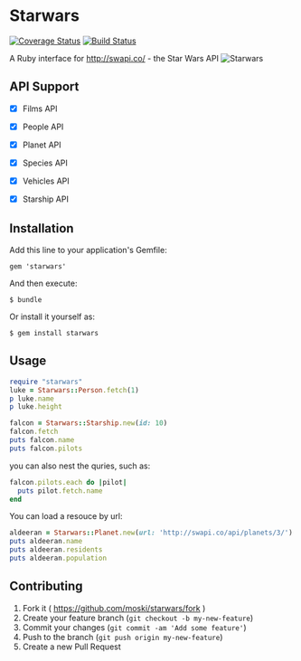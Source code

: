 # Starwars

[![Coverage Status](https://coveralls.io/repos/moski/starwars/badge.png?branch=master)](https://coveralls.io/r/moski/starwars?branch=master)
[![Build Status](https://travis-ci.org/moski/starwars.svg?branch=master)](https://travis-ci.org/moski/starwars)

A Ruby interface for http://swapi.co/ - the Star Wars API
![Starwars](https://s3.amazonaws.com/f.cl.ly/items/1r2F2K460v1R2o011n1M/star-wars-evolution-evolution-funny.jpg)

## API Support
- [x] Films API
- [x] People API
- [x] Planet API
- [x] Species API
- [x] Vehicles API
- [x] Starship API


## Installation

Add this line to your application's Gemfile:

    gem 'starwars'

And then execute:

    $ bundle

Or install it yourself as:

    $ gem install starwars

## Usage

```ruby
require "starwars"
luke = Starwars::Person.fetch(1)
p luke.name
p luke.height

falcon = Starwars::Starship.new(id: 10)
falcon.fetch
puts falcon.name
puts falcon.pilots
```
  
you can also nest the quries, such as:

```ruby    
falcon.pilots.each do |pilot|
  puts pilot.fetch.name
end
```

You can load a resouce by url:

```ruby    
aldeeran = Starwars::Planet.new(url: 'http://swapi.co/api/planets/3/').fetch
puts aldeeran.name
puts aldeeran.residents
puts aldeeran.population
```

## Contributing

1. Fork it ( https://github.com/moski/starwars/fork )
2. Create your feature branch (`git checkout -b my-new-feature`)
3. Commit your changes (`git commit -am 'Add some feature'`)
4. Push to the branch (`git push origin my-new-feature`)
5. Create a new Pull Request
